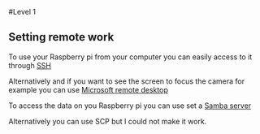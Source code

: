#Level 1

## Setting remote work

To use your Raspberry pi from your computer you can easily access to it through [SSH](https://www.raspberrypi.org/documentation/remote-access/ssh/)

Alternatively and if you want to see the screen to focus the camera for example you can use [Microsoft remote desktop](https://pimylifeup.com/raspberry-pi-remote-desktop/)

To access the data on you Raspberry pi you can use set a [Samba server](https://pimylifeup.com/raspberry-pi-samba/)

Alternatively you can use SCP but I could not make it work.
